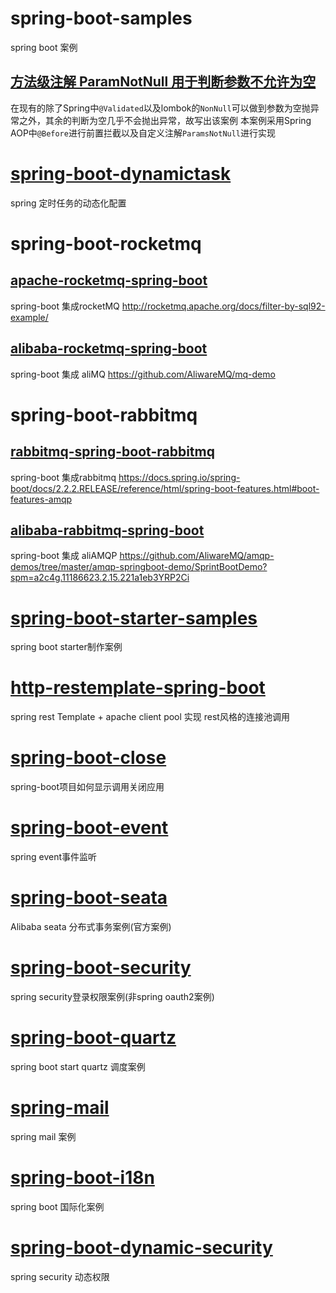 # spring-boot-samples
spring boot 案例
## [方法级注解 ParamNotNull 用于判断参数不允许为空](https://github.com/hb0730/spring-boot-samples/tree/master/spring-boot-annotation-params)
在现有的除了Spring中`@Validated`以及lombok的`NonNull`可以做到参数为空抛异常之外，其余的判断为空几乎不会抛出异常，故写出该案例
本案例采用Spring AOP中`@Before`进行前置拦截以及自定义注解`ParamsNotNull`进行实现
# [spring-boot-dynamictask](https://github.com/hb0730/spring-boot-samples/tree/master/spring-boot-dynamictask)
spring 定时任务的动态化配置
# spring-boot-rocketmq
 ## [apache-rocketmq-spring-boot](https://github.com/hb0730/spring-boot-samples/tree/master/spring-boot-rocketmq/apache-rocketmq-spring-boot)
  spring-boot 集成rocketMQ <http://rocketmq.apache.org/docs/filter-by-sql92-example/>
 ## [alibaba-rocketmq-spring-boot](https://github.com/hb0730/spring-boot-samples/tree/master/spring-boot-rocketmq/alibaba-rocketmq-spring-boot)
 spring-boot 集成 aliMQ <https://github.com/AliwareMQ/mq-demo>
# spring-boot-rabbitmq
 ## [rabbitmq-spring-boot-rabbitmq](https://github.com/hb0730/spring-boot-samples/tree/master/spring-boot-rabbitmq/rabbitmq-spring-boot-rabbitmq)
  spring-boot 集成rabbitmq <https://docs.spring.io/spring-boot/docs/2.2.2.RELEASE/reference/html/spring-boot-features.html#boot-features-amqp>
 ## [alibaba-rabbitmq-spring-boot](https://github.com/hb0730/spring-boot-samples/tree/master/spring-boot-rabbitmq/alibaba-spring-boot-rabbitmq)
 spring-boot 集成 aliAMQP <https://github.com/AliwareMQ/amqp-demos/tree/master/amqp-springboot-demo/SprintBootDemo?spm=a2c4g.11186623.2.15.221a1eb3YRP2Ci>
# [spring-boot-starter-samples](https://github.com/hb0730/spring-boot-samples/tree/master/spring-boot-starter-samples)
spring boot starter制作案例
# [http-restemplate-spring-boot](https://github.com/hb0730/spring-boot-samples/tree/master/http-restemplate-spring-boot)
 spring rest Template + apache client pool 实现 rest风格的连接池调用
# [spring-boot-close ](https://github.com/hb0730/spring-boot-samples/tree/master/spring-boot-close)
 spring-boot项目如何显示调用关闭应用
# [spring-boot-event](https://github.com/hb0730/spring-boot-samples/tree/master/spring-boot-event)
 spring event事件监听
# [spring-boot-seata](https://github.com/hb0730/spring-boot-samples/tree/master/spring-boot-seata)
 Alibaba seata 分布式事务案例(官方案例)
# [spring-boot-security](https://github.com/hb0730/spring-boot-samples/tree/master/spring-boot-security)
 spring security登录权限案例(非spring oauth2案例)
# [spring-boot-quartz](https://github.com/hb0730/spring-boot-samples/tree/master/spring-boot-quartz)
 spring boot start quartz 调度案例
# [spring-mail](https://github.com/hb0730/spring-boot-samples/tree/master/spring-mail)
 spring mail 案例
# [spring-boot-i18n](https://github.com/hb0730/spring-boot-samples/tree/master/spring-boot-i18n)
spring boot 国际化案例
# [spring-boot-dynamic-security](https://github.com/hb0730/spring-boot-samples/tree/master/spring-boot-security)
spring security 动态权限
